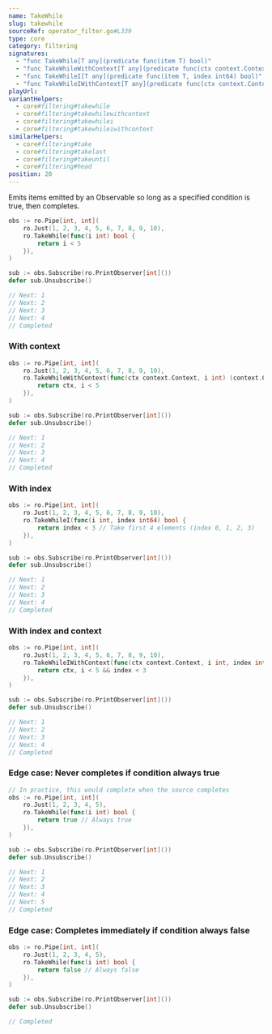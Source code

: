 ```yaml
---
name: TakeWhile
slug: takewhile
sourceRef: operator_filter.go#L339
type: core
category: filtering
signatures:
  - "func TakeWhile[T any](predicate func(item T) bool)"
  - "func TakeWhileWithContext[T any](predicate func(ctx context.Context, item T) (context.Context, bool))"
  - "func TakeWhileI[T any](predicate func(item T, index int64) bool)"
  - "func TakeWhileIWithContext[T any](predicate func(ctx context.Context, item T, index int64) (context.Context, bool))"
playUrl:
variantHelpers:
  - core#filtering#takewhile
  - core#filtering#takewhilewithcontext
  - core#filtering#takewhilei
  - core#filtering#takewhileiwithcontext
similarHelpers:
  - core#filtering#take
  - core#filtering#takelast
  - core#filtering#takeuntil
  - core#filtering#head
position: 20
---
```


Emits items emitted by an Observable so long as a specified condition is true, then completes.

```go
obs := ro.Pipe[int, int](
    ro.Just(1, 2, 3, 4, 5, 6, 7, 8, 9, 10),
    ro.TakeWhile(func(i int) bool {
        return i < 5
    }),
)

sub := obs.Subscribe(ro.PrintObserver[int]())
defer sub.Unsubscribe()

// Next: 1
// Next: 2
// Next: 3
// Next: 4
// Completed
```

### With context

```go
obs := ro.Pipe[int, int](
    ro.Just(1, 2, 3, 4, 5, 6, 7, 8, 9, 10),
    ro.TakeWhileWithContext(func(ctx context.Context, i int) (context.Context, bool) {
        return ctx, i < 5
    }),
)

sub := obs.Subscribe(ro.PrintObserver[int]())
defer sub.Unsubscribe()

// Next: 1
// Next: 2
// Next: 3
// Next: 4
// Completed
```

### With index

```go
obs := ro.Pipe[int, int](
    ro.Just(1, 2, 3, 4, 5, 6, 7, 8, 9, 10),
    ro.TakeWhileI(func(i int, index int64) bool {
        return index < 3 // Take first 4 elements (index 0, 1, 2, 3)
    }),
)

sub := obs.Subscribe(ro.PrintObserver[int]())
defer sub.Unsubscribe()

// Next: 1
// Next: 2
// Next: 3
// Next: 4
// Completed
```

### With index and context

```go
obs := ro.Pipe[int, int](
    ro.Just(1, 2, 3, 4, 5, 6, 7, 8, 9, 10),
    ro.TakeWhileIWithContext(func(ctx context.Context, i int, index int64) (context.Context, bool) {
        return ctx, i < 5 && index < 3
    }),
)

sub := obs.Subscribe(ro.PrintObserver[int]())
defer sub.Unsubscribe()

// Next: 1
// Next: 2
// Next: 3
// Next: 4
// Completed
```

### Edge case: Never completes if condition always true

```go
// In practice, this would complete when the source completes
obs := ro.Pipe[int, int](
    ro.Just(1, 2, 3, 4, 5),
    ro.TakeWhile(func(i int) bool {
        return true // Always true
    }),
)

sub := obs.Subscribe(ro.PrintObserver[int]())
defer sub.Unsubscribe()

// Next: 1
// Next: 2
// Next: 3
// Next: 4
// Next: 5
// Completed
```

### Edge case: Completes immediately if condition always false

```go
obs := ro.Pipe[int, int](
    ro.Just(1, 2, 3, 4, 5),
    ro.TakeWhile(func(i int) bool {
        return false // Always false
    }),
)

sub := obs.Subscribe(ro.PrintObserver[int]())
defer sub.Unsubscribe()

// Completed
```